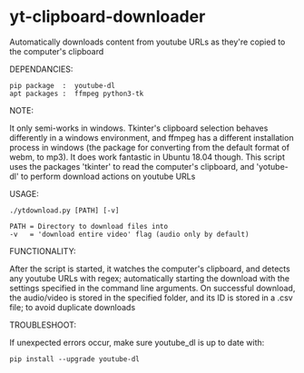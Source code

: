 # yt-clipboard-downloader

Automatically downloads content from youtube URLs as they're copied to the computer's clipboard

DEPENDANCIES:
    
    pip package  :  youtube-dl
    apt packages :  ffmpeg python3-tk

NOTE: 

It only semi-works in windows. Tkinter's clipboard selection behaves differently in a windows environment, and ffmpeg has a different installation process in windows (the package for converting from the default format of webm, to mp3). It does work fantastic in Ubuntu 18.04 though. This script uses the packages 'tkinter' to read the computer's clipboard, and 'yotube-dl' to perform download actions on youtube URLs

USAGE:

    ./ytdownload.py [PATH] [-v]

    PATH = Directory to download files into
    -v   = 'download entire video' flag (audio only by default)

FUNCTIONALITY:

After the script is started, it watches the computer's clipboard, and detects any youtube URLs with regex; automatically starting the download with the settings specified in the command line arguments. On successful download, the audio/video is stored in the specified folder, and its ID is stored in a .csv file; to avoid duplicate downloads

TROUBLESHOOT:

If unexpected errors occur, make sure youtube_dl is up to date with:
    
    pip install --upgrade youtube-dl
